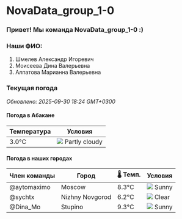 # NovaData_group_1-0
### Привет! Мы команда NovaData_group_1-0 :)

### Наши ФИО:
1. Шмелев Александр Игоревич
2. Моисеева Дина Валерьевна
3. Алпатова Марианна Валерьевна

### Текущая погода
<!-- WEATHER:START -->
_Обновлено: 2025-09-30 18:24 GMT+0300_

#### Погода в Абакане

| Температура | Условия |
|-------------|----------|
| 3.0°C     | ![](https://cdn.weatherapi.com/weather/64x64/night/116.png) Partly cloudy |

#### Погода в наших городах

| Член команды  | Город               | 🌡️ Темп.  | Условия          |
|---------------|---------------------|-----------|--------------------|
| @aytomaximo    | Moscow              |    8.3°C | ![](https://cdn.weatherapi.com/weather/64x64/night/113.png) Sunny        |
| @sychtx        | Nizhny Novgorod     |    6.2°C | ![](https://cdn.weatherapi.com/weather/64x64/night/113.png) Clear        |
| @Dina_Mo       | Stupino             |    9.3°C | ![](https://cdn.weatherapi.com/weather/64x64/night/113.png) Sunny        |

<!-- WEATHER:END -->
